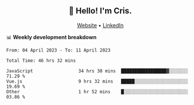 
<h2 align="center">👋 Hello! I'm Cris.</h2>
<p align="center">
  <a href="https://www.criscunas.dev">Website</a> •
  <a href="https://www.linkedin.com/in/cristophercunas/">LinkedIn</a> 
</p>


📊 **Weekly development breakdown**
<!--START_SECTION:waka-->

```text
From: 04 April 2023 - To: 11 April 2023

Total Time: 46 hrs 32 mins

JavaScript                 34 hrs 30 mins  █████████████████▓░░░░░░░   71.29 %
Vue.js                     9 hrs 32 mins   █████░░░░░░░░░░░░░░░░░░░░   19.69 %
Other                      1 hr 52 mins    █░░░░░░░░░░░░░░░░░░░░░░░░   03.86 %
```

<!--END_SECTION:waka-->
